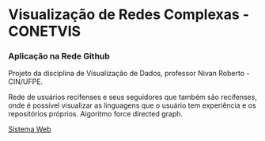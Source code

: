# Visualização de Redes Complexas - CONETVIS
### Aplicação na Rede Github 

Projeto da disciplina de Visualização de Dados, professor Nivan Roberto - CIN/UFPE.

Rede de usuários recifenses e seus seguidores que também são recifenses, 
onde é possível visualizar as linguagens que o usuário tem experiência e
os repositórios próprios.
Algoritmo force directed graph.
 
 [Sistema Web](https://drez3a.github.io/CONETVIS-visualizacao-2018-1/)
